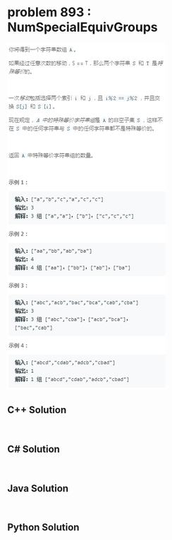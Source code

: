 
# problem 893 : NumSpecialEquivGroups

<img src="https://github.com/Peefy/PeefyLeetCode/blob/master/doc/801-900/893.NumSpecialEquivGroups/problem.png"/>

## C++ Solution

```c++



```

## C# Solution

```csharp



```

## Java Solution

```java



```

## Python Solution

```python



```





